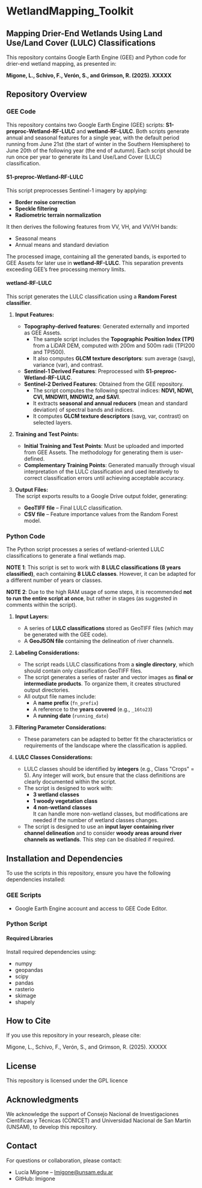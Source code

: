 # WetlandMapping_Toolkit
## Mapping Drier-End Wetlands Using Land Use/Land Cover (LULC) Classifications

This repository contains Google Earth Engine (GEE) and Python code for drier-end wetland mapping, as presented in:

**Migone, L., Schivo, F., Verón, S., and Grimson, R. (2025). XXXXX**

## Repository Overview

### GEE Code
This repository contains two Google Earth Engine (GEE) scripts: **S1-preproc-Wetland-RF-LULC** and **wetland-RF-LULC**. Both scripts generate annual and seasonal features for a single year, with the default period running from June 21st (the start of winter in the Southern Hemisphere) to June 20th of the following year (the end of autumn). Each script should be run once per year to generate its Land Use/Land Cover (LULC) classification.

#### S1-preproc-Wetland-RF-LULC
This script preprocesses Sentinel-1 imagery by applying:
- **Border noise correction**
- **Speckle filtering**
- **Radiometric terrain normalization**  

It then derives the following features from VV, VH, and VV/VH bands:
- Seasonal means
- Annual means and standard deviation  

The processed image, containing all the generated bands, is exported to GEE Assets for later use in **wetland-RF-LULC**. This separation prevents exceeding GEE’s free processing memory limits.

#### wetland-RF-LULC
This script generates the LULC classification using a **Random Forest classifier**.

1. **Input Features:**
   - **Topography-derived features**: Generated externally and imported as GEE Assets.  
     - The sample script includes the **Topographic Position Index (TPI)** from a LiDAR DEM, computed with 200m and 500m radii (TPI200 and TPI500).  
     - It also computes **GLCM texture descriptors**: sum average (savg), variance (var), and contrast.
   - **Sentinel-1 Derived Features**: Preprocessed with **S1-preproc-Wetland-RF-LULC**.
   - **Sentinel-2 Derived Features**: Obtained from the GEE repository.  
     - The script computes the following spectral indices: **NDVI, NDWI, CVI, MNDWI1, MNDWI2, and SAVI**.  
     - It extracts **seasonal and annual reducers** (mean and standard deviation) of spectral bands and indices.  
     - It computes **GLCM texture descriptors** (savg, var, contrast) on selected layers.

2. **Training and Test Points:**
   - **Initial Training and Test Points**: Must be uploaded and imported from GEE Assets. The methodology for generating them is user-defined.
   - **Complementary Training Points**: Generated manually through visual interpretation of the LULC classification and used iteratively to correct classification errors until achieving acceptable accuracy.

3. **Output Files:**  
   The script exports results to a Google Drive output folder, generating:
   - **GeoTIFF file** – Final LULC classification.
   - **CSV file** – Feature importance values from the Random Forest model.

### Python Code
The Python script processes a series of wetland-oriented LULC classifications to generate a final wetlands map.

**NOTE 1**: This script is set to work with **8 LULC classifications (8 years classified)**, each containing **8 LULC classes**. However, it can be adapted for a different number of years or classes.  

**NOTE 2**: Due to the high RAM usage of some steps, it is recommended **not to run the entire script at once**, but rather in stages (as suggested in comments within the script).

1. **Input Layers:**
   - A series of **LULC classifications** stored as GeoTIFF files (which may be generated with the GEE code).
   - A **GeoJSON file** containing the delineation of river channels.

2. **Labeling Considerations:**
   - The script reads LULC classifications from a **single directory**, which should contain only classification GeoTIFF files.
   - The script generates a series of raster and vector images as **final or intermediate products**. To organize them, it creates structured output directories.
   - All output file names include:
     - A **name prefix** (`fn_prefix`)
     - A reference to the **years covered** (e.g., `_16to23`)
     - A **running date** (`running_date`)

3. **Filtering Parameter Considerations:**
   - These parameters can be adapted to better fit the characteristics or requirements of the landscape where the classification is applied.

4. **LULC Classes Considerations:**
   - LULC classes should be identified by **integers** (e.g., Class "Crops" = 5). Any integer will work, but ensure that the class definitions are clearly documented within the script.
   - The script is designed to work with:
     - **3 wetland classes**
     - **1 woody vegetation class**
     - **4 non-wetland classes**  
     It can handle more non-wetland classes, but modifications are needed if the number of wetland classes changes.
   - The script is designed to use an **input layer containing river channel delineation** and to consider **woody areas around river channels as wetlands**. This step can be disabled if required.

## Installation and Dependencies
To use the scripts in this repository, ensure you have the following dependencies installed:

### **GEE Scripts**
- Google Earth Engine account and access to GEE Code Editor.

### **Python Script**
#### **Required Libraries**
Install required dependencies using:
- numpy
- geopandas
- scipy
- pandas
- rasterio
- skimage
- shapely

## How to Cite
If you use this repository in your research, please cite:

Migone, L., Schivo, F., Verón, S., and Grimson, R. (2025). XXXXX

## License
This repository is licensed under the GPL licence

## Acknowledgments
We acknowledge the support of Consejo Nacional de Investigaciones Científicas y Técnicas (CONICET) and Universidad Nacional de San Martín (UNSAM), to develop this repository.

## Contact
For questions or collaboration, please contact:
- Lucía Migone – lmigone@unsam.edu.ar
- GitHub: lmigone
